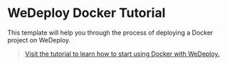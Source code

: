 # WeDeploy Docker Tutorial

This template will help you through the process of deploying a Docker project on WeDeploy.

> [Visit the tutorial to learn how to start using Docker with WeDeploy.](https://wedeploy.com/tutorials/docker/)
